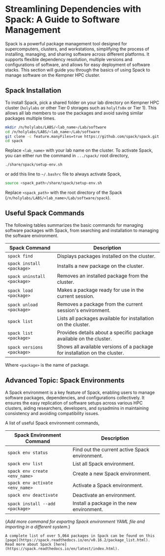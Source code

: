 # Streamlining Dependencies with Spack: A Guide to Software Management

Spack is a powerful package management tool designed for supercomputers, clusters, and workstations, simplifying the process of installing, managing, and sharing software across different platforms. It supports flexible dependency resolution, multiple versions and configurations of software, and allows for easy deployment of software stacks. This section will guide you through the basics of using Spack to manage software on the Kempner HPC cluster.

## Spack Installation

To install Spack, pick a shared folder on your lab directory on Kempner HPC cluster (`holylabs` or other Tier 0 storages such as `holylfs0x` or Tier 1). This allows all lab members to use the packages and avoid saving similar packages multiple times. 

```bash
mkdir /n/holylabs/LABS/<lab_name>/Lab/software
cd /n/holylabs/LABS/<lab_name>/Lab/software
git clone -c feature.manyFiles=true https://github.com/spack/spack.git
cd spack
```

Replace `<lab_name>` with your lab name on the cluster. To activate Spack, you can either run the command in `.../spack/` root directory,

```bash
./share/spack/setup-env.sh
```

or add this line to `~/.bashrc` file to always activate Spack,

```bash
source <spack_path>/share/spack/setup-env.sh
```

Replace `<spack_path>` with the root directory of the Spack (`/n/holylabs/LABS/<lab_name>/Lab/software/spack`).

## Useful Spack Commands

The following tables summarizes the basic commands for managing software packages with Spack, from searching and installation to managing the software environment.

| Spack Command                | Description                                                  |
|------------------------------|--------------------------------------------------------------|
| `spack find`                 | Displays packages installed on the cluster.                  |
| `spack install <package>`    | Installs a new package on the cluster.                       |
| `spack uninstall <package>`  | Removes an installed package from the cluster.               |
| `spack load <package>`       | Makes a package ready for use in the current session.        |
| `spack unload <package>`     | Removes a package from the current session's environment.    |
| `spack list`                 | Lists all packages available for installation on the cluster.|
| `spack list <package>`       | Provides details about a specific package available on the cluster. |
| `spack versions <package>`   | Shows all available versions of a package for installation on the cluster. |

Where `<package>` is the name of package.

## Advanced Topic: Spack Environments

A Spack environment is a key feature of Spack, enabling users to manage software packages, dependencies, and configurations collectively. It ensures the easy replication of software setups across various HPC clusters, aiding researchers, developers, and sysadmins in maintaining consistency and avoiding compatibility issues.

A list of useful Spack environment commands, 

| Spack Environment Command       | Description                                    |
|------------------------------|---------------------------------------------------|
| `spack env status`              | Find out the current active Spack environment. |
| `spack env list`                | List all Spack environment.                    |
| `spack env create <env_name>`   | Create a new Spack environment.                |
| `spack env activate <env_name>` | Activate a Spack environment.                  |
| `spack env deactivate`          | Deactivate an environment.                     |
| `spack install --add <package>` | Install a package in the new environment.      |

{*Add more command for exportng Spack environment YAML file and importing in a different system.*}


```{tip}
A complete list of over 5,064 packages in Spack can be found on this [page](https://spack.readthedocs.io/en/v0.16.2/package_list.html). Read more about Spack [here](https://spack.readthedocs.io/en/latest/index.html).
```